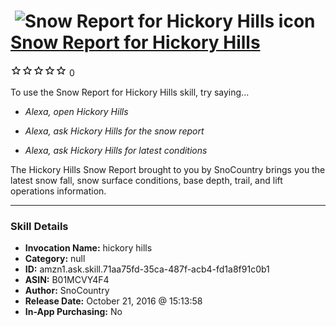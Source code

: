 # &nbsp;<img src="skill_icon" alt="Snow Report for Hickory Hills icon" width="36"> [Snow Report for Hickory Hills](http://alexa.amazon.com/#skills/amzn1.ask.skill.71aa75fd-35ca-487f-acb4-fd1a8f91c0b1)
![0 stars](../../images/ic_star_border_black_18dp_1x.png)![0 stars](../../images/ic_star_border_black_18dp_1x.png)![0 stars](../../images/ic_star_border_black_18dp_1x.png)![0 stars](../../images/ic_star_border_black_18dp_1x.png)![0 stars](../../images/ic_star_border_black_18dp_1x.png) 0

To use the Snow Report for Hickory Hills skill, try saying...

* *Alexa, open Hickory Hills*

* *Alexa, ask Hickory Hills for the snow report*

* *Alexa, ask Hickory Hills for latest conditions*

The Hickory Hills Snow Report brought to you by SnoCountry brings you the latest snow fall, snow surface conditions,  base depth, trail, and lift operations information.

***

### Skill Details

* **Invocation Name:** hickory hills
* **Category:** null
* **ID:** amzn1.ask.skill.71aa75fd-35ca-487f-acb4-fd1a8f91c0b1
* **ASIN:** B01MCVY4F4
* **Author:** SnoCountry
* **Release Date:** October 21, 2016 @ 15:13:58
* **In-App Purchasing:** No
